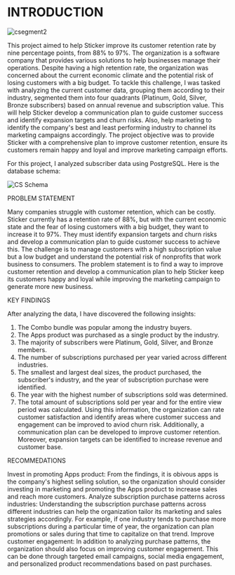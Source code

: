 # INTRODUCTION

![csegment2](https://user-images.githubusercontent.com/126607220/225268261-3bc25a16-d197-446f-aa3c-f37bdd7fe151.jpg)


This project aimed to help Sticker improve its customer retention rate by nine percentage points, from 88% to 97%. The organization is a software company that provides various solutions to help businesses manage their operations. Despite having a high retention rate, the organization was concerned about the current economic climate and the potential risk of losing customers with a big budget. To tackle this challenge, I was tasked with analyzing the current customer data, grouping them according to their industry, segmented them into four quadrants (Platinum, Gold, Silver, Bronze subscribers) based on annual revenue and subscription value.
This will help Sticker develop a communication plan to guide customer success and identify expansion targets and churn risks. Also, help marketing to identify the company's best and least performing industry to channel its marketing campaigns accordingly. The project objective was to provide Sticker with a comprehensive plan to improve customer retention, ensure its customers remain happy and loyal and improve marketing campaign efforts.

For this project, I analyzed subscriber data using PostgreSQL. Here is the database schema:

![CS Schema](https://user-images.githubusercontent.com/126607220/225269227-7c6e6ac3-425e-4b88-97a2-8456bbdbe3dc.jpg)

PROBLEM STATEMENT

Many companies struggle with customer retention, which can be costly. Sticker currently has a retention rate of 88%, but with the current economic state and the fear of losing customers with a big budget, they want to increase it to 97%. They must identify expansion targets and churn risks and develop a communication plan to guide customer success to achieve this. The challenge is to manage customers with a high subscription value but a low budget and understand the potential risk of nonprofits that work business to consumers. The problem statement is to find a way to improve customer retention and develop a communication plan to help Sticker keep its customers happy and loyal while improving the marketing campaign to generate more new business.

KEY FINDINGS

After analyzing the data, I have discovered the following insights:

1. The Combo bundle was popular among the industry buyers.
2. The Apps product was purchased as a single product by the industry.
3. The majority of subscribers were Platinum, Gold, Silver, and Bronze members.
4. The number of subscriptions purchased per year varied across different industries.
5. The smallest and largest deal sizes, the product purchased, the subscriber's industry, and the year of subscription purchase were identified.
6. The year with the highest number of subscriptions sold was determined.
7. The total amount of subscriptions sold per year and for the entire view period was calculated.
Using this information, the organization can rate customer satisfaction and identify areas where customer success and engagement can be improved to aviod churn risk. Additionally, a communication plan can be developed to improve customer retention. Moreover, expansion targets can be identified to increase revenue and customer base.

RECOMMEDATIONS

Invest in promoting Apps product: From the findings, it is obivous apps is the company's highest selling solution, so the organization should consider investing in marketing and promoting the Apps product to increase sales and reach more customers.
Analyze subscription purchase patterns across industries: Understanding the subscription purchase patterns across different industries can help the organization tailor its marketing and sales strategies accordingly. For example, if one industry tends to purchase more subscriptions during a particular time of year, the organization can plan promotions or sales during that time to capitalize on that trend.
Improve customer engagement: In addition to analyzing purchase patterns, the organization should also focus on improving customer engagement. This can be done through targeted email campaigns, social media engagement, and personalized product recommendations based on past purchases.


